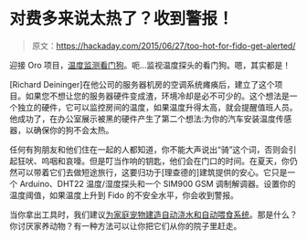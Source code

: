 # 对费多来说太热了？收到警报！

> 原文：<https://hackaday.com/2015/06/27/too-hot-for-fido-get-alerted/>

迎接 Oro 项目，[温度监测看门狗](https://hackaday.io/project/6405-oro-the-sms-alarm-temperature-watchdog)。呃…监视温度探头的看门狗。嗯，其实都是！

[Richard Deininger]在他公司的服务器机房的空调系统瘫痪后，建立了这个项目。如果您不想让您的服务器硬件变成渣，环境冷却是必不可少的。这个想法是一个独立的硬件，它可以监控房间的温度，如果温度升得太高，就会提醒值班人员。他成功了，在办公室展示被黑的硬件产生了第二个想法:为你的汽车安装温度传感器，以确保你的狗不会太热。

任何有狗朋友和他们住在一起的人都知道，你不能大声说出“骑”这个词，否则会引起狂吠、呜咽和哀嚎。但是叮当作响的钥匙，他们会在门口的时间。在夏天，你仍然可以带着它们去做短途旅行，这要归功于[理查德的]建筑提供的安心。它只是一个 Arduino、DHT22 温度/湿度探头和一个 SIM900 GSM 调制解调器。设置你的温度阈值，如果温度上升到 Fido 的不安全水平，你会收到警报。

当你拿出工具时，我们建议[为家庭宠物建造自动浇水和自动喂食系统](http://hackaday.com/2013/01/30/feedback-for-automated-water-and-food-pet-dispensers/)。那是什么？你讨厌家养动物？有一种方法可以让你把它们从你的院子里赶走。